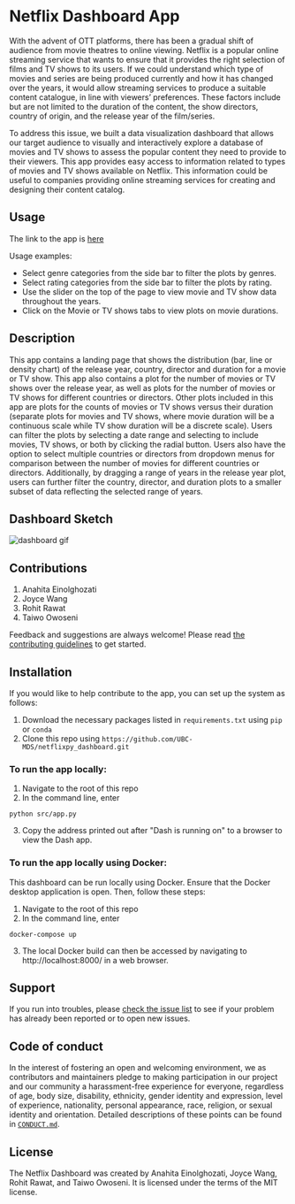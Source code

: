 # Netflix Dashboard App

With the advent of OTT platforms, there has been a gradual shift of audience from movie theatres to online viewing. Netflix is a popular online streaming service that wants to ensure that it provides the right selection of films and TV shows to its users. If we could understand which type of movies and series are being produced currently and how it has changed over the years, it would allow streaming services to produce a suitable content catalogue, in line with viewers’ preferences. These factors include but are not limited to the duration of the content, the show directors, country of origin, and the release year of the film/series. 

To address this issue, we built a data visualization dashboard that allows our target audience to visually and interactively explore a database of movies and TV shows to assess the popular content they need to provide to their viewers. This app provides easy access to information related to types of movies and TV shows available on Netflix. This information could be useful to companies providing online streaming services for creating and designing their content catalog. 


## Usage
The link to the app is [here](https://dsci-532-netflixpy.herokuapp.com/)

Usage examples:
- Select genre categories from the side bar to filter the plots by genres.
- Select rating categories from the side bar to filter the plots by rating.
- Use the slider on the top of the page to view movie and TV show data throughout the years.
- Click on the Movie or TV shows tabs to view plots on movie durations.


## Description
This app contains a landing page that shows the distribution (bar, line or density chart) of the release year, country, director and duration for a movie or TV show.  This app also contains a plot for the number of movies or TV shows over the release year, as well as plots for the number of movies or TV shows for different countries or directors.  Other plots included in this app are plots for the counts of movies or TV shows versus their duration (separate plots for movies and TV shows, where movie duration will be a continuous scale while TV show duration will be a discrete scale).  Users can filter the plots by selecting a date range and selecting to include movies, TV shows, or both by clicking the radial button.  Users also have the option to select multiple countries or directors from dropdown menus for comparison between the number of movies for different countries or directors.  Additionally, by dragging a range of years in the release year plot, users can further filter the country, director, and duration plots to a smaller subset of data reflecting the selected range of years. 


## Dashboard Sketch


![dashboard gif](docs/python_netflix_gif.gif)


## Contributions

1. Anahita Einolghozati
2. Joyce Wang 
3. Rohit Rawat
4. Taiwo Owoseni

Feedback and suggestions are always welcome! Please read [the contributing
guidelines](https://github.com/UBC-MDS/netflixpy_dashboard/blob/main/CONTRIBUTING.md)
to get started.

## Installation
If you would like to help contribute to the app, you can set up the system as follows:
1. Download the necessary packages listed in `requirements.txt` using `pip` or `conda`
2. Clone this repo using `https://github.com/UBC-MDS/netflixpy_dashboard.git`

### To run the app locally:
1. Navigate to the root of this repo
2. In the command line, enter
```
python src/app.py
```
3. Copy the address printed out after "Dash is running on" to a browser to view the Dash app.

### To run the app locally using Docker:
This dashboard can be run locally using Docker. Ensure that the Docker desktop application is open. Then, follow these steps:
1. Navigate to the root of this repo
2. In the command line, enter
```
docker-compose up
```
3. The local Docker build can then be accessed by navigating to http://localhost:8000/ in a web browser.

## Support

If you run into troubles, please [check the issue
list](https://github.com/UBC-MDS/netflixpy_dashboard/issues) to see
if your problem has already been reported or to open new issues.

## Code of conduct

In the interest of fostering an open and welcoming environment, we as contributors and maintainers pledge to making participation in our project and our community a harassment-free experience for everyone, regardless of age, body size, disability, ethnicity, gender identity and expression, level of experience, nationality, personal appearance, race, religion, or sexual identity and orientation. Detailed descriptions
of these points can be found in [`CONDUCT.md`](https://github.com/UBC-MDS/netflixpy_dashboard/blob/main/CONDUCT.md).

## License
The Netflix Dashboard was created by Anahita Einolghozati, Joyce Wang, Rohit Rawat, and Taiwo Owoseni. It is licensed under the terms of the MIT license.
